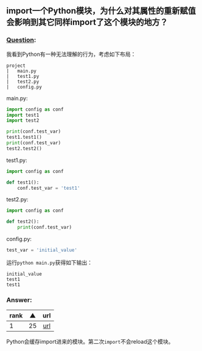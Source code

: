 ## import一个Python模块，为什么对其属性的重新赋值会影响到其它同样import了这个模块的地方？
### [Question](http://stackoverflow.com/questions/39144498/imported-a-python-module-why-does-a-reassigning-a-member-in-it-also-affect-an-i):

我看到Python有一种无法理解的行为，考虑如下布局：
```
project
|   main.py
|   test1.py
|   test2.py
|   config.py
```

main.py:
```python
import config as conf
import test1
import test2

print(conf.test_var)
test1.test1()
print(conf.test_var)
test2.test2()
```

test1.py:
```python
import config as conf

def test1():
    conf.test_var = 'test1'
```

test2.py:
```python
import config as conf

def test2():
    print(conf.test_var)
```

config.py:
```python
test_var = 'initial_value'
```

运行`python main.py`获得如下输出：
```
initial_value
test1
test1
```

### Answer:
| rank | ▲    | url  |
| :--- | :--: | :--: |
| 1	   | 25   | [url](http://stackoverflow.com/a/39144686/763878)  |

Python会缓存import进来的模块。第二次`import`不会reload这个模块。
